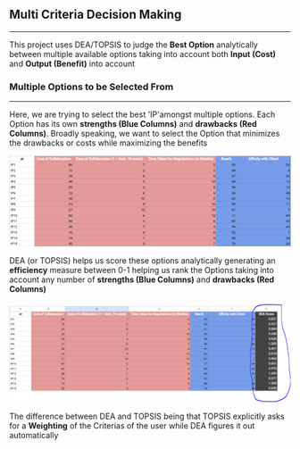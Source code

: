 ## Multi Criteria Decision Making
---
This project uses DEA/TOPSIS to judge the **Best Option** analytically between multiple available options taking into account both **Input (Cost)** and **Output (Benefit)** into account

### Multiple Options to be Selected From
---
Here, we are trying to select the best 'IP'amongst multiple options. Each Option has its own **strengths (Blue Columns)** and **drawbacks (Red Columns)**. Broadly speaking, we want to select the Option that minimizes the drawbacks or costs while maximizing the benefits


![Image_1](https://github.com/SubhraSMukherjee/Multi_Criteria_Decision_Making/blob/main/screenshots/image1.PNG)

DEA (or TOPSIS) helps us score these options analytically generating an **efficiency** measure between 0-1 helping us rank the Options taking into account any number of **strengths (Blue Columns)** and **drawbacks (Red Columns)**

![Image_1](https://github.com/SubhraSMukherjee/Multi_Criteria_Decision_Making/blob/main/screenshots/image2.PNG)

The difference between DEA and TOPSIS being that TOPSIS explicitly asks for a **Weighting** of the Criterias of the user while DEA figures it out automatically
